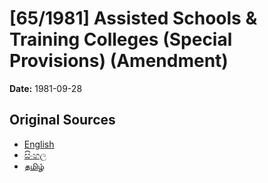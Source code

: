 # [65/1981] Assisted Schools & Training Colleges (Special Provisions) (Amendment)

**Date:** 1981-09-28

## Original Sources

- [English](https://documents.gov.lk/view/acts/1981/9/65-1981_E.pdf)
- [සිංහල](https://documents.gov.lk/view/acts/1981/9/65-1981_S.pdf)
- [தமிழ்](https://documents.gov.lk/view/acts/1981/9/65-1981_T.pdf)

